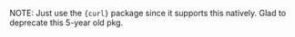 NOTE: Just use the `{curl}` package since it supports this natively. Glad to deprecate this 5-year old pkg.
